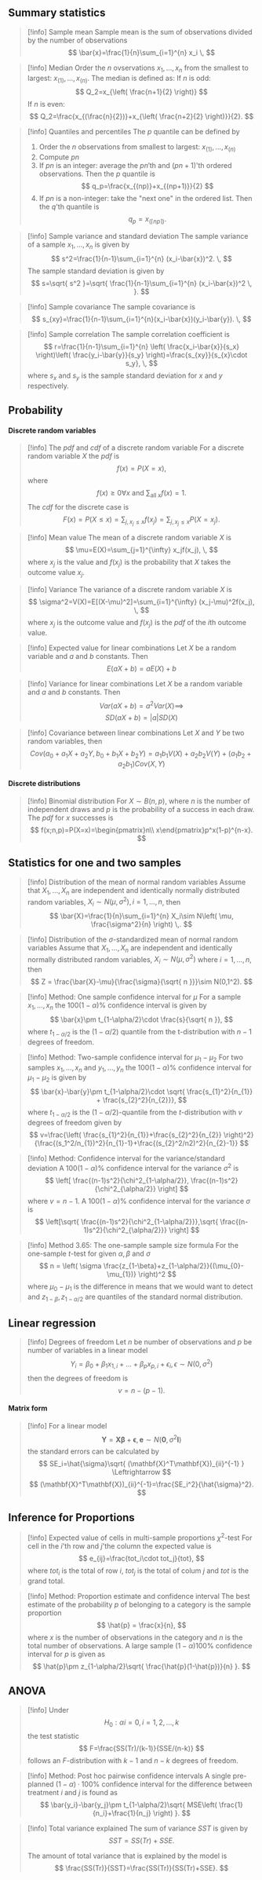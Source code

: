 ## Summary statistics
>[!info] Sample mean
>Sample mean is the sum of observations divided by the number of observations
>$$
>\bar{x}=\frac{1}{n}\sum_{i=1}^{n} x_i \, 
>$$

>[!info] Median
>Order the $n$ ovservations $x_{1}, \dots, x_n$ from the smallest to largest: $x_{(1)}, \dots, x_{(n)}$. The median is defined as:
>If $n$ is odd:
>$$
>Q_2=x_{\left( \frac{n+1}{2} \right)}
>$$
>If $n$ is even:
>$$
>Q_2=\frac{x_{(\frac{n}{2})}+x_{\left( \frac{n+2}{2} \right)}}{2}.
>$$

>[!info] Quantiles and percentiles
>The $p$ quantile can be defined by
>1. Order the $n$ observations from smallest to largest: $x_{(1)}, \dots, x_{(n)}$
>2. Compute $pn$
>3. If $pn$ is an integer: average the $pn'$th and $(pn+1)$'th ordered observations. Then the $p$ quantile is
>$$
>q_p=\frac{x_{(np)}+x_{(np+1)}}{2}
>$$
>4. If $pn$ is a non-integer: take the "next one" in the ordered list. Then the $q$'th quantile is
>$$
>q_p=x_{(\lceil np \rceil )}.
>$$

>[!info] Sample variance and standard deviation
>The sample variance of a sample $x_{1},\dots, x_n$ is given by
>$$
>s^2=\frac{1}{n-1}\sum_{i=1}^{n} (x_i-\bar{x})^2. \, 
>$$
>The sample standard deviation is given by
>$$
>s=\sqrt{ s^2 }=\sqrt{ \frac{1}{n-1}\sum_{i=1}^{n} (x_i-\bar{x})^2 \,  }.
>$$

>[!info] Sample covariance
>The sample covariance is
>$$
>s_{xy}=\frac{1}{n-1}\sum_{i=1}^{n}(x_i-\bar{x})(y_i-\bar{y}).  \, 
>$$

>[!info] Sample correlation
>The sample correlation coefficient is
>$$
>r=\frac{1}{n-1}\sum_{i=1}^{n} \left( \frac{x_i-\bar{x}}{s_x} \right)\left( \frac{y_i-\bar{y}}{s_y} \right)=\frac{s_{xy}}{s_{x}\cdot s_y}, \, 
>$$
>where $s_x$ and $s_y$ is the sample standard deviation for $x$ and $y$ respectively.

## Probability
#### Discrete random variables
>[!info] The $pdf$ and $cdf$ of a discrete random variable
>For a discrete random variable $X$ the $pdf$ is
>$$
>f(x)=P(X=x),
>$$
>where
>$$
>f(x)≥0 \forall x\text{ and }\sum_{\text{all }x}f(x)=1.
>$$
>The $cdf$ for the discrete case is
>$$
>F(x)=P(X≤x)= \sum_{j, x_j≤x}f(x_j)=\sum_{j, x_j≤x}P(X=x_j).
>$$

>[!info] Mean value
>The mean of a discrete random variable $X$ is
>$$
>\mu=E(X)=\sum_{j=1}^{\infty} x_jf(x_j), \, 
>$$
>where $x_j$ is the value and $f(x_j)$ is the probability that $X$ takes the outcome value $x_j$.

>[!info] Variance
>The variance of a discrete random variable $X$ is
>$$
>\sigma^2=V(X)=E[(X-\mu)^2]=\sum_{i=1}^{\infty} (x_j-\mu)^2f(x_j), \, 
>$$
>where $x_j$ is the outcome value and $f(x_j)$ is the $pdf$ of the $i$th outcome value.

>[!info] Expected value for linear combinations
>Let $X$ be a random variable and $a$ and $b$ constants. Then
>$$
>E(aX+b)=aE(X)+b
>$$

>[!info] Variance for linear combinations
>Let $X$ be a random variable and $a$ and $b$ constants. Then
>$$
>Var(aX+b)=a^2Var(X) \implies
>$$
>$$
>SD(aX+b)=|a|SD(X)
>$$

>[!info] Covariance between linear combinations
>Let $X$ and $Y$ be two random variables, then
>$$
>Cov(a_{0}+a_{1}X+a_{2}Y, b_{0}+b_{1}X+b_{2}Y)=a_{1}b_{1}V(X)+a_{2}b_{2}V(Y)+(a_{1}b_{2}+a_{2}b_{1})Cov(X,Y)
>$$
#### Discrete distributions

>[!info] Binomial distribution
>For $X\sim B(n,p)$, where $n$ is the number of independent draws and $p$ is the probability of a success in each draw.
>The $pdf$ for $x$ successes is
>$$
>f(x;n,p)=P(X=x)=\begin{pmatrix}n\\ x\end{pmatrix}p^x(1-p)^{n-x}.
>$$

## Statistics for one and two samples
>[!info] Distribution of the mean of normal random variables
>Assume that $X_{1}, \dots, X_n$ are independent and identically normally distributed random variables, $X_i\sim N(\mu, \sigma^2), i=1,\dots, n$, then
>$$
>\bar{X}=\frac{1}{n}\sum_{i=1}^{n} X_i\sim N\left( \mu, \frac{\sigma^2}{n} \right) \,. 
>$$

>[!info] Distribution of the $\sigma$-standardized mean of normal random variables
>Assume that $X_{1}, \dots, X_n$ are independent and identically normally distributed random variables, $X_i\sim N(\mu, \sigma^2)$ where $i=1,\dots, n$, then
>$$
>Z = \frac{\bar{X}-\mu}{\frac{\sigma}{\sqrt{ n }}}\sim N(0,1^2).
>$$

>[!info] Method: One sample confidence interval for $\mu$
>For a sample $x_{1}, \dots, x_n$ the $100(1-\alpha)\%$ confidence interval is given by
>$$
>\bar{x}\pm t_{1-\alpha/2}\cdot \frac{s}{\sqrt{ n }},
>$$
>where $t_{1-\alpha/2}$ is the $(1-\alpha/2)$ quantile from the t-distribution with $n-1$ degrees of freedom.

>[!info] Method: Two-sample confidence interval for $\mu_{1}-\mu_{2}$
>For two samples $x_{1}, \dots, x_n$ and $y_{1}, \dots, y_n$ the $100(1-\alpha)\%$ confidence interval for $\mu_{1}-\mu_{2}$ is given by
>$$
>\bar{x}-\bar{y}\pm t_{1-\alpha/2}\cdot \sqrt{ \frac{s_{1}^2}{n_{1}} + \frac{s_{2}^2}{n_{2}}},
>$$
>where $t_{1-\alpha/2}$ is the $(1-\alpha/2)$-quantile from the $t$-distribution with $v$ degrees of freedom given by
>$$
>v=\frac{\left( \frac{s_{1}^2}{n_{1}}+\frac{s_{2}^2}{n_{2}} \right)^2}{\frac{(s_1^2/n_{1})^2}{n_{1}-1}+\frac{(s_{2}^2/n2)^2}{n_{2}-1}}
>$$

>[!info] Method: Confidence interval for the variance/standard deviation
>A $100(1-\alpha)\%$ confidence interval for the variance $\sigma^2$ is
>$$
>\left[ \frac{(n-1)s^2}{\chi^2_{1-\alpha/2}}, \frac{(n-1)s^2}{\chi^2_{\alpha/2}} \right]
>$$
>where $v=n-1$.
>A $100(1-\alpha)\%$ confidence interval for the variance $\sigma$ is
>$$
>\left[\sqrt{  \frac{(n-1)s^2}{\chi^2_{1-\alpha/2}}},\sqrt{   \frac{(n-1)s^2}{\chi^2_{\alpha/2}}} \right]
>$$

>[!info] Method 3.65: The one-sample sample size formula
>For the one-sample $t$-test for given $\alpha, \beta$ and $\sigma$
>$$
>n = \left( \sigma \frac{z_{1-\beta}+z_{1-\alpha/2}}{(\mu_{0}-\mu_{1})} \right)^2
>$$
>where $\mu_{0}-\mu_{1}$ is the difference in means that we would want to detect and $z_{1-\beta}, z_{1-\alpha/2}$ are quantiles of the standard normal distribution.

## Linear regression
>[!info] Degrees of freedom
>Let $n$ be number of observations and $p$ be number of variables in a linear model
>$$
>Y_i=\beta_{0}+\beta_{1}x_{1,i}+\dots+\beta_px_{p,i}+\epsilon_i, \epsilon \sim N(0,\sigma^2)
>$$
>then the degrees of freedom is
>$$
>v = n - (p-1).
>$$

#### Matrix form
>[!info] For a linear model
>$$
>\mathbf{Y}=\mathbf{X}\mathbf{\beta}+\mathbf{\epsilon}, \mathbf{e}\sim N(\mathbf{0}, \sigma^2\mathbf{I})
>$$
>the standard errors can be calculated by
>$$
>SE_i=\hat{\sigma}\sqrt{ (\mathbf{X}^T\mathbf{X})_{ii}^{-1} } \Leftrightarrow 
>$$
>$$
>(\mathbf{X}^T\mathbf{X})_{ii}^{-1}=\frac{SE_i^2}{\hat{\sigma}^2}.
>$$
## Inference for Proportions
>[!info] Expected value of cells in multi-sample proportions $\chi^2$-test
>For cell in the $i$'th row and $j$'the column the expected value is
>$$
>e_{ij}=\frac{tot_i\cdot tot_j}{tot},
>$$
>where $tot_i$ is the total of row $i$, $tot_j$ is the total of colum $j$ and $tot$ is the grand total.

>[!info] Method: Proportion estimate and confidence interval
>The best estimate of the probability $p$ of belonging to a category is the sample proportion
>$$
>\hat{p} = \frac{x}{n},
>$$
>where $x$ is the number of observations in the category and $n$ is the total number of observations. 
>A large sample $(1-\alpha)100\%$ confidence interval for $p$ is given as
>$$
>\hat{p}\pm z_{1-\alpha/2}\sqrt{ \frac{\hat{p}(1-\hat{p})}{n} }.
>$$

## ANOVA
>[!info] Under 
>$$
>H_{0}:\alpha i=0, i=1,2,\dots,k
>$$
>the test statistic
>$$
>F=\frac{SS(Tr)/(k-1)}{SSE/(n-k)}
>$$
>follows an $F$-distribution with $k-1$ and $n-k$ degrees of freedom.

>[!info] Method: Post hoc pairwise confidence intervals
>A single pre-planned $(1 − \alpha) · 100\%$ confidence interval for the difference between treatment $i$ and $j$ is found as
>$$
>\bar{y_i}-\bar{y_j}\pm t_{1-\alpha/2}\sqrt{ MSE\left( \frac{1}{n_i}+\frac{1}{n_j} \right) }.
>$$

>[!info] Total variance explained
>The sum of variance $SST$ is given by
>$$
>SST = SS(Tr)+SSE.
>$$
>
>The amount of total variance that is explained by the model is 
>$$
>\frac{SS(Tr)}{SST}=\frac{SS(Tr)}{SS(Tr)+SSE}.
>$$

